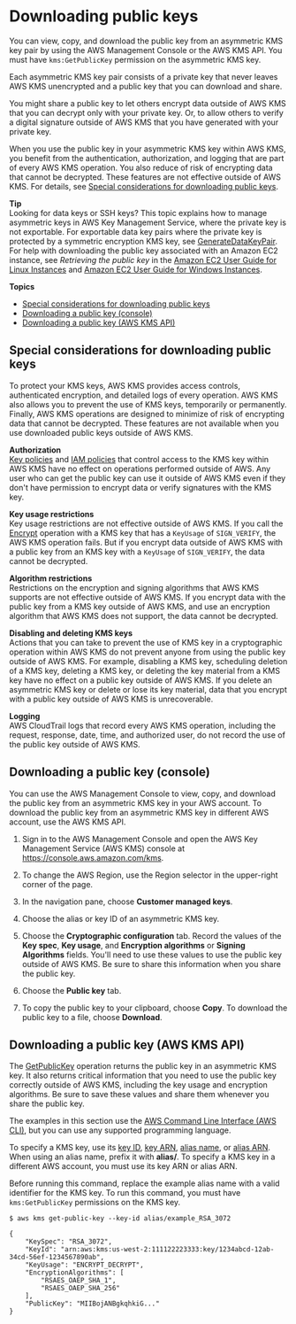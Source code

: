 # Downloading public keys<a name="download-public-key"></a>

You can view, copy, and download the public key from an asymmetric KMS key pair by using the AWS Management Console or the AWS KMS API\. You must have `kms:GetPublicKey` permission on the asymmetric KMS key\.

Each asymmetric KMS key pair consists of a private key that never leaves AWS KMS unencrypted and a public key that you can download and share\. 

You might share a public key to let others encrypt data outside of AWS KMS that you can decrypt only with your private key\. Or, to allow others to verify a digital signature outside of AWS KMS that you have generated with your private key\.

When you use the public key in your asymmetric KMS key within AWS KMS, you benefit from the authentication, authorization, and logging that are part of every AWS KMS operation\. You also reduce of risk of encrypting data that cannot be decrypted\. These features are not effective outside of AWS KMS\. For details, see [Special considerations for downloading public keys](#download-public-key-considerations)\.

**Tip**  
Looking for data keys or SSH keys? This topic explains how to manage asymmetric keys in AWS Key Management Service, where the private key is not exportable\. For exportable data key pairs where the private key is protected by a symmetric encryption KMS key, see [GenerateDataKeyPair](https://docs.aws.amazon.com/kms/latest/APIReference/API_GenerateDataKeyPair.html)\. For help with downloading the public key associated with an Amazon EC2 instance, see *Retrieving the public key* in the [Amazon EC2 User Guide for Linux Instances](https://docs.aws.amazon.com/AWSEC2/latest/UserGuide/describe-keys.html#retrieving-the-public-key) and [Amazon EC2 User Guide for Windows Instances](https://docs.aws.amazon.com/AWSEC2/latest/WindowsGuide/describe-keys.html#retrieving-the-public-key)\.

**Topics**
+ [Special considerations for downloading public keys](#download-public-key-considerations)
+ [Downloading a public key \(console\)](#download-public-key-console)
+ [Downloading a public key \(AWS KMS API\)](#download-public-key-api)

## Special considerations for downloading public keys<a name="download-public-key-considerations"></a>

To protect your KMS keys, AWS KMS provides access controls, authenticated encryption, and detailed logs of every operation\. AWS KMS also allows you to prevent the use of KMS keys, temporarily or permanently\. Finally, AWS KMS operations are designed to minimize of risk of encrypting data that cannot be decrypted\. These features are not available when you use downloaded public keys outside of AWS KMS\. 

**Authorization**  
[Key policies](key-policies.md) and [IAM policies](iam-policies.md) that control access to the KMS key within AWS KMS have no effect on operations performed outside of AWS\. Any user who can get the public key can use it outside of AWS KMS even if they don't have permission to encrypt data or verify signatures with the KMS key\.

**Key usage restrictions**  
Key usage restrictions are not effective outside of AWS KMS\. If you call the [Encrypt](https://docs.aws.amazon.com/kms/latest/APIReference/API_Encrypt.html) operation with a KMS key that has a `KeyUsage` of `SIGN_VERIFY`, the AWS KMS operation fails\. But if you encrypt data outside of AWS KMS with a public key from an KMS key with a `KeyUsage` of `SIGN_VERIFY`, the data cannot be decrypted\.

**Algorithm restrictions**  
Restrictions on the encryption and signing algorithms that AWS KMS supports are not effective outside of AWS KMS\. If you encrypt data with the public key from a KMS key outside of AWS KMS, and use an encryption algorithm that AWS KMS does not support, the data cannot be decrypted\. 

**Disabling and deleting KMS keys**  
Actions that you can take to prevent the use of KMS key in a cryptographic operation within AWS KMS do not prevent anyone from using the public key outside of AWS KMS\. For example, disabling a KMS key, scheduling deletion of a KMS key, deleting a KMS key, or deleting the key material from a KMS key have no effect on a public key outside of AWS KMS\. If you delete an asymmetric KMS key or delete or lose its key material, data that you encrypt with a public key outside of AWS KMS is unrecoverable\.

**Logging**  
AWS CloudTrail logs that record every AWS KMS operation, including the request, response, date, time, and authorized user, do not record the use of the public key outside of AWS KMS\.

## Downloading a public key \(console\)<a name="download-public-key-console"></a>

You can use the AWS Management Console to view, copy, and download the public key from an asymmetric KMS key in your AWS account\. To download the public key from an asymmetric KMS key in different AWS account, use the AWS KMS API\.

1. Sign in to the AWS Management Console and open the AWS Key Management Service \(AWS KMS\) console at [https://console\.aws\.amazon\.com/kms](https://console.aws.amazon.com/kms)\.

1. To change the AWS Region, use the Region selector in the upper\-right corner of the page\.

1. In the navigation pane, choose **Customer managed keys**\.

1. Choose the alias or key ID of an asymmetric KMS key\.

1. Choose the **Cryptographic configuration** tab\. Record the values of the **Key spec**, **Key usage**, and **Encryption algorithms** or **Signing Algorithms** fields\. You'll need to use these values to use the public key outside of AWS KMS\. Be sure to share this information when you share the public key\.

1. Choose the **Public key** tab\.

1. To copy the public key to your clipboard, choose **Copy**\. To download the public key to a file, choose **Download**\.

## Downloading a public key \(AWS KMS API\)<a name="download-public-key-api"></a>

The [GetPublicKey](https://docs.aws.amazon.com/kms/latest/APIReference/API_GetPublicKey.html) operation returns the public key in an asymmetric KMS key\. It also returns critical information that you need to use the public key correctly outside of AWS KMS, including the key usage and encryption algorithms\. Be sure to save these values and share them whenever you share the public key\.

The examples in this section use the [AWS Command Line Interface \(AWS CLI\)](https://aws.amazon.com/cli/), but you can use any supported programming language\. 

To specify a KMS key, use its [key ID](concepts.md#key-id-key-id), [key ARN](concepts.md#key-id-key-ARN), [alias name](concepts.md#key-id-alias-name), or [alias ARN](concepts.md#key-id-alias-ARN)\. When using an alias name, prefix it with **alias/**\. To specify a KMS key in a different AWS account, you must use its key ARN or alias ARN\.

Before running this command, replace the example alias name with a valid identifier for the KMS key\. To run this command, you must have `kms:GetPublicKey` permissions on the KMS key\.

```
$ aws kms get-public-key --key-id alias/example_RSA_3072

{
    "KeySpec": "RSA_3072",
    "KeyId": "arn:aws:kms:us-west-2:111122223333:key/1234abcd-12ab-34cd-56ef-1234567890ab",
    "KeyUsage": "ENCRYPT_DECRYPT",
    "EncryptionAlgorithms": [
        "RSAES_OAEP_SHA_1",
        "RSAES_OAEP_SHA_256"
    ],
    "PublicKey": "MIIBojANBgkqhkiG..."
}
```